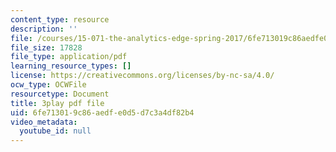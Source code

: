 ```yaml
---
content_type: resource
description: ''
file: /courses/15-071-the-analytics-edge-spring-2017/6fe713019c86aedfe0d5d7c3a4df82b4_n19qLvOY-rc.pdf
file_size: 17828
file_type: application/pdf
learning_resource_types: []
license: https://creativecommons.org/licenses/by-nc-sa/4.0/
ocw_type: OCWFile
resourcetype: Document
title: 3play pdf file
uid: 6fe71301-9c86-aedf-e0d5-d7c3a4df82b4
video_metadata:
  youtube_id: null
---
```

